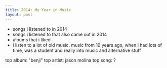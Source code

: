 ```yaml
---
title: 2014: My Year in Music
layout: post
---
```


- songs i listened to in 2014
- songs i listened to that also came out in 2014
- albums that i liked
- i listen to a lot of old music. music from 10 years ago, when i had lots
of time, was a student and really into music and alternative stuff

top album: "benji"
top artist: jason molina
top song: ?